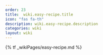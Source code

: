 ```yaml
---
order: 23
title:  wiki.easy-recipe.title
icon: "fas fa-th"
description: wiki.easy-recipe.description
categories: wiki
layout: wiki
---
```


{% tf _wikiPages/easy-recipe.md %}